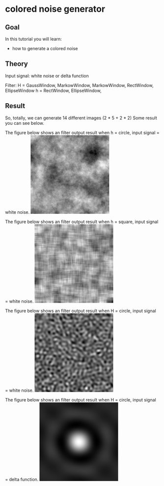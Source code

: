 colored noise generator
==========================

Goal
----

In this tutorial you will learn:

-   how to generate a colored noise

Theory
------
Input signal: 
white noise or delta function

Filter:
H = GaussWindow, MarkowWindow, MarkowWindow, RectWindow, EllipseWindow
h = RectWindow, EllipseWindow, 

Result
------
So, totally, we can generate 14 different images (2 * 5 + 2 * 2)
Some result you can see below.

The figure below shows an filter output result when h = circle, input signal = white noise.
![](/www/images/h=circle_signal=noise.jpg)

The figure below shows an filter output result when h = square, input signal = white noise.
![](/www/images/h=square_signal=noise.jpg)

The figure below shows an filter output result when H = circle, input signal = white noise.
![](/www/images/HH=circle_signal=noise.jpg)

The figure below shows an filter output result when H = circle, input signal = delta function.
![](/www/images/H=circle_signal=delta.jpg)
